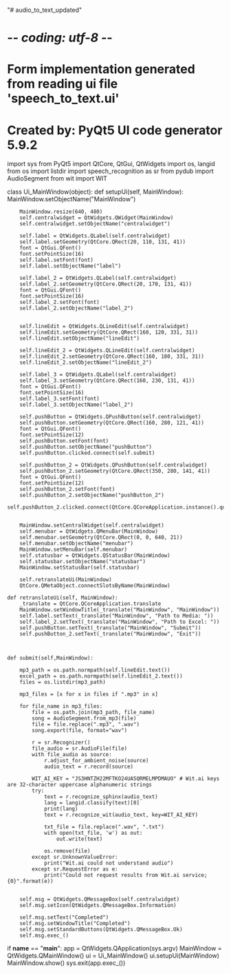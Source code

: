 "# audio_to_text_updated" 
# -*- coding: utf-8 -*-
# Form implementation generated from reading ui file 'speech_to_text.ui'
#
# Created by: PyQt5 UI code generator 5.9.2

import sys
from PyQt5 import QtCore, QtGui, QtWidgets
import os, langid
from os import listdir
import speech_recognition as sr
from pydub import AudioSegment
from wit import WIT

class Ui_MainWindow(object):
    def setupUi(self, MainWindow):
        MainWindow.setObjectName("MainWindow")
        
        MainWindow.resize(640, 480)
        self.centralwidget = QtWidgets.QWidget(MainWindow)
        self.centralwidget.setObjectName("centralwidget")
        
        self.label = QtWidgets.QLabel(self.centralwidget)
        self.label.setGeometry(QtCore.QRect(20, 110, 131, 41))
        font = QtGui.QFont()
        font.setPointSize(16)
        self.label.setFont(font)
        self.label.setObjectName("label")
        
        self.label_2 = QtWidgets.QLabel(self.centralwidget)
        self.label_2.setGeometry(QtCore.QRect(20, 170, 131, 41))
        font = QtGui.QFont()
        font.setPointSize(16)
        self.label_2.setFont(font)
        self.label_2.setObjectName("label_2")

        
        self.lineEdit = QtWidgets.QLineEdit(self.centralwidget)
        self.lineEdit.setGeometry(QtCore.QRect(160, 120, 331, 31))
        self.lineEdit.setObjectName("lineEdit")
        
        self.lineEdit_2 = QtWidgets.QLineEdit(self.centralwidget)
        self.lineEdit_2.setGeometry(QtCore.QRect(160, 180, 331, 31))
        self.lineEdit_2.setObjectName("lineEdit_2")

        self.label_3 = QtWidgets.QLabel(self.centralwidget)
        self.label_3.setGeometry(QtCore.QRect(160, 230, 131, 41))
        font = QtGui.QFont()
        font.setPointSize(16)
        self.label_3.setFont(font)
        self.label_3.setObjectName("label_2")
        
        self.pushButton = QtWidgets.QPushButton(self.centralwidget)
        self.pushButton.setGeometry(QtCore.QRect(160, 280, 121, 41))
        font = QtGui.QFont()
        font.setPointSize(12)
        self.pushButton.setFont(font)
        self.pushButton.setObjectName("pushButton")
        self.pushButton.clicked.connect(self.submit)
        
        self.pushButton_2 = QtWidgets.QPushButton(self.centralwidget)
        self.pushButton_2.setGeometry(QtCore.QRect(350, 280, 141, 41))
        font = QtGui.QFont()
        font.setPointSize(12)
        self.pushButton_2.setFont(font)
        self.pushButton_2.setObjectName("pushButton_2")
        self.pushButton_2.clicked.connect(QtCore.QCoreApplication.instance().quit)

        
        MainWindow.setCentralWidget(self.centralwidget)
        self.menubar = QtWidgets.QMenuBar(MainWindow)
        self.menubar.setGeometry(QtCore.QRect(0, 0, 640, 21))
        self.menubar.setObjectName("menubar")
        MainWindow.setMenuBar(self.menubar)
        self.statusbar = QtWidgets.QStatusBar(MainWindow)
        self.statusbar.setObjectName("statusbar")
        MainWindow.setStatusBar(self.statusbar)

        self.retranslateUi(MainWindow)
        QtCore.QMetaObject.connectSlotsByName(MainWindow)

    def retranslateUi(self, MainWindow):
        _translate = QtCore.QCoreApplication.translate
        MainWindow.setWindowTitle(_translate("MainWindow", "MainWindow"))
        self.label.setText(_translate("MainWindow", "Path to Media: "))
        self.label_2.setText(_translate("MainWindow", "Path to Excel: "))
        self.pushButton.setText(_translate("MainWindow", "Submit"))
        self.pushButton_2.setText(_translate("MainWindow", "Exit"))



    def submit(self,MainWindow):
        
        mp3_path = os.path.normpath(self.lineEdit.text())
        excel_path = os.path.normpath(self.lineEdit_2.text())
        files = os.listdir(mp3_path)

        mp3_files = [x for x in files if ".mp3" in x]

        for file_name in mp3_files:
            file = os.path.join(mp3_path, file_name)
            song = AudioSegment.from_mp3(file)
            file = file.replace(".mp3", ".wav")
            song.export(file, format="wav")
            
            r = sr.Recognizer()
            file_audio = sr.AudioFile(file)
            with file_audio as source:
                r.adjust_for_ambient_noise(source)
                audio_text = r.record(source)
                
            WIT_AI_KEY = "JS3HNTZH22MFTKO24UA5QRMELMPDMAUO" # Wit.ai keys are 32-character uppercase alphanumeric strings
            try:
                text = r.recognize_sphinx(audio_text)
                lang = langid.classify(text)[0]
                print(lang)
                text = r.recognize_wit(audio_text, key=WIT_AI_KEY)

                txt_file = file.replace(".wav", ".txt")
                with open(txt_file, 'w') as out:
                    out.write(text)

                os.remove(file)
            except sr.UnknownValueError:
                print("Wit.ai could not understand audio")
            except sr.RequestError as e:
                print("Could not request results from Wit.ai service; {0}".format(e))
                

        self.msg = QtWidgets.QMessageBox(self.centralwidget)
        self.msg.setIcon(QtWidgets.QMessageBox.Information)

        self.msg.setText("Completed")
        self.msg.setWindowTitle("Completed")
        self.msg.setStandardButtons(QtWidgets.QMessageBox.Ok)       
        self.msg.exec_()
        


if __name__ == "__main__":
    app = QtWidgets.QApplication(sys.argv)
    MainWindow = QtWidgets.QMainWindow()
    ui = Ui_MainWindow()
    ui.setupUi(MainWindow)
    MainWindow.show()
    sys.exit(app.exec_())
